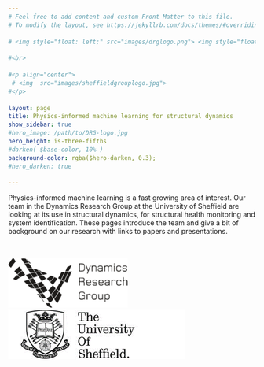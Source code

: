 ```yaml
---
# Feel free to add content and custom Front Matter to this file.
# To modify the layout, see https://jekyllrb.com/docs/themes/#overriding-theme-defaults

# <img style="float: left;" src="images/drglogo.png"> <img style="float: middle;" src="images/sheffieldlogo.jpg">

#<br>

#<p align="center">
 # <img  src="images/sheffieldgrouplogo.jpg">
#</p>

layout: page
title: Physics-informed machine learning for structural dynamics 
show_sidebar: true
#hero_image: /path/to/DRG-logo.jpg
hero_height: is-three-fifths
#darken( $base-color, 10% )
background-color: rgba($hero-darken, 0.3);
#hero_darken: true

---
```


Physics-informed machine learning is a fast growing area of interest. Our team in the Dynamics Research Group at the University of Sheffield are looking at its use in structural dynamics, for structural health monitoring and system identification. These pages introduce the team and give a bit of background on our research with links to papers and presentations. 


<br>

 ![](images/drglogo.png) &nbsp; &nbsp; ![](images/sheffieldlogo.png)

